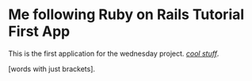 # Me following Ruby on Rails Tutorial First App

This is the first application for the wednesday project. [*cool stuff*](http://www.cliffordwong.com/).

[words with just brackets].